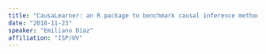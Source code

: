 ```yaml
---
title: "CausaLearner: an R package to benchmark causal inference methods"
date: "2018-11-23"
speaker: "Emiliano Diaz"
affiliation: "ISP/UV"
---
```

